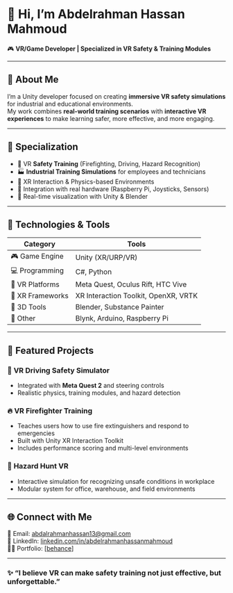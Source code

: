# 👋 Hi, I’m Abdelrahman Hassan Mahmoud

🎮 **VR/Game Developer | Specialized in VR Safety & Training Modules**

---

## 🚀 About Me
I’m a Unity developer focused on creating **immersive VR safety simulations** for industrial and educational environments.  
My work combines **real-world training scenarios** with **interactive VR experiences** to make learning safer, more effective, and more engaging.

---

## 🧠 Specialization
- 🦺 VR **Safety Training** (Firefighting, Driving, Hazard Recognition)
- 🏭 **Industrial Training Simulations** for employees and technicians
- 🧰 XR Interaction & Physics-based Environments
- 🤖 Integration with real hardware (Raspberry Pi, Joysticks, Sensors)
- 🎨 Real-time visualization with Unity & Blender

---

## 🧩 Technologies & Tools
| Category | Tools |
|-----------|-------|
| 🎮 Game Engine | Unity (XR/URP/VR) |
| 💻 Programming | C#, Python |
| 🥽 VR Platforms | Meta Quest, Oculus Rift, HTC Vive |
| 🧠 XR Frameworks | XR Interaction Toolkit, OpenXR, VRTK |
| 🎨 3D Tools | Blender, Substance Painter |
| 🧰 Other | Blynk, Arduino, Raspberry Pi |

---

## 🧱 Featured Projects
### 🚗 **VR Driving Safety Simulator**
- Integrated with **Meta Quest 2** and steering controls  
- Realistic physics, training modules, and hazard detection

### 🔥 **VR Firefighter Training**
- Teaches users how to use fire extinguishers and respond to emergencies  
- Built with Unity XR Interaction Toolkit  
- Includes performance scoring and multi-level environments

### 🧯 **Hazard Hunt VR**
- Interactive simulation for recognizing unsafe conditions in workplace  
- Modular system for office, warehouse, and field environments  

---

## 🌐 Connect with Me
📩 Email: abdalrahmanhassan13@gmail.com  
💼 LinkedIn: [linkedin.com/in/abdelrahmanhassanmahmoud](https://linkedin.com/in/abdelrahmanhassanmahmoud)  
🧑‍💻 Portfolio: [[behance](https://www.behance.net/joestarjojo)]  

---

### ✨ “I believe VR can make safety training not just effective, but unforgettable.”
